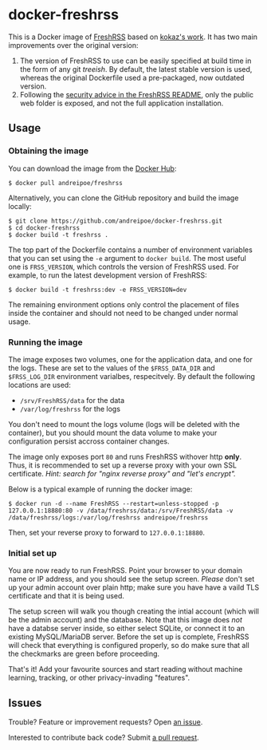 # docker-freshrss
This is a Docker image of [FreshRSS](https://github.com/FreshRSS/FreshRSS) based on [kokaz's work](https://github.com/kokaz/docker-freshrss). It has two main improvements over the original version:
 1. The version of FreshRSS to use can be easily specified at build time in the form of any git _treeish_. By default, the latest stable version is used, whereas the original Dockerfile used a pre-packaged, now outdated version.
 2. Following the [security advice in the FreshRSS README](https://github.com/FreshRSS/FreshRSS/tree/1.7.0#advices), only the public web folder is exposed, and not the full application installation.

## Usage

### Obtaining the image

You can download the image from the [Docker Hub](https://hub.docker.com/r/andreipoe/freshrss/):

    $ docker pull andreipoe/freshrss

Alternatively, you can clone the GitHub repository and build the image locally:

    $ git clone https://github.com/andreipoe/docker-freshrss.git
    $ cd docker-freshrss
    $ docker build -t freshrss . 
    
The top part of the Dockerfile contains a number of environment variables that you can set using the `-e` argument to `docker build`. The most useful one is `FRSS_VERSION`, which controls the version of FreshRSS used. For example, to run the latest development version of FreshRSS:

    $ docker build -t freshrss:dev -e FRSS_VERSION=dev
    
The remaining environment options only control the placement of files inside the container and should not need to be changed under normal usage.

### Running the image

The image exposes two volumes, one for the application data, and one for the logs. These are set to the values of the `$FRSS_DATA_DIR` and `$FRSS_LOG_DIR` environment varialbes, respecitvely. By default the following locations are used:
  * `/srv/FreshRSS/data` for the data
  * `/var/log/freshrss` for the logs

You don't need to mount the logs volume (logs will be deleted with the container), but you should mount the data volume to make your configuration persist accross container changes.

The image only exposes port `80` and runs FreshRSS withover http **only**. Thus, it is recommended to set up a reverse proxy with your own SSL certificate. _Hint: search for "nginx reverse proxy" and "let's encrypt"._

Below is a typical example of running the docker image:

    $ docker run -d --name FreshRSS --restart=unless-stopped -p 127.0.0.1:18880:80 -v /data/freshrss/data:/srv/FreshRSS/data -v /data/freshrss/logs:/var/log/freshrss andreipoe/freshrss

Then, set your reverse proxy to forward to `127.0.0.1:18880`.

### Initial set up

You are now ready to run FreshRSS. Point your browser to your domain name or IP address, and you should see the setup screen. _Please_ don't set up your admin account over plain http; make sure you have have a vaild TLS certificate and that it is being used.

The setup screen will walk you though creating the intial account (which will be the admin account) and the database. Note that this image does _not_ have a databse server inside, so either select SQLite, or connect it to an existing MySQL/MariaDB server. Before the set up is complete, FreshRSS will check that everything is configured properly, so do make sure that all the checkmarks are green before proceeding.

That's it! Add your favourite sources and start reading without machine learning, tracking, or other privacy-invading "features". 

## Issues

Trouble? Feature or improvement requests? Open [an issue](https://github.com/andreipoe/docker-freshrss/issues).

Interested to contribute back code? Submit [a pull request](https://github.com/andreipoe/docker-freshrss/pulls).

